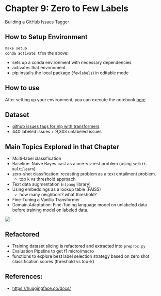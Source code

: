 # Chapter 9: Zero to Few Labels
Building a GitHub Issues Tagger

## How to Setup Environment
`make setup`  
`conda activate tfm9`
the above:  
* sets up a conda environment with necessary dependencies
* activates that environment
* pip installs the local package (`fewlabels`) in editable mode

## How to use
After setting up your environment, you can execute the notebook [here](notebooks/chp)

## Dataset
* [github issues tags for nlp with transformers]("https://git.io/nlp-with-transformers")
* 440 labeled issues + 9,303 unlabeled issues


## Main Topics Explored in that Chapter
* Multi-label classification
* Baseline: Naive Bayes cast as a one-vs-rest problem (using `scikit-multilearn`)
* zero-shot classfication: recasting problem as a text entailment problem. 
    * top k vs threshold approach
* Text data augmentation (`nlpaug` library) 
* Using embeddings as a lookup table (FAISS)
    * how many neighbors? what threshold?
* Fine-Tuning a Vanilla Transformer
* Domain Adaptation: Fine-Tuning language model on unlabeled data before training model on labeled data.

![](images/)


## Refactored
* Training dataset slicing is refactored and extracted into `preproc.py`
* Evaluation Pipeline to get f1 micro/macro
* functions to explore best label selection strategy based on zero shot classification scores (threshold vs top-k)

## References:
* https://huggingface.co/docs/

